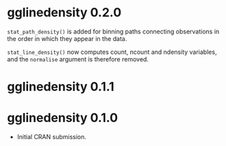 # gglinedensity 0.2.0

`stat_path_density()` is added for binning paths connecting observations in the
order in which they appear in the data.

`stat_line_density()` now computes count, ncount and ndensity variables,
and the `normalise` argument is therefore removed.

# gglinedensity 0.1.1

# gglinedensity 0.1.0

* Initial CRAN submission.
